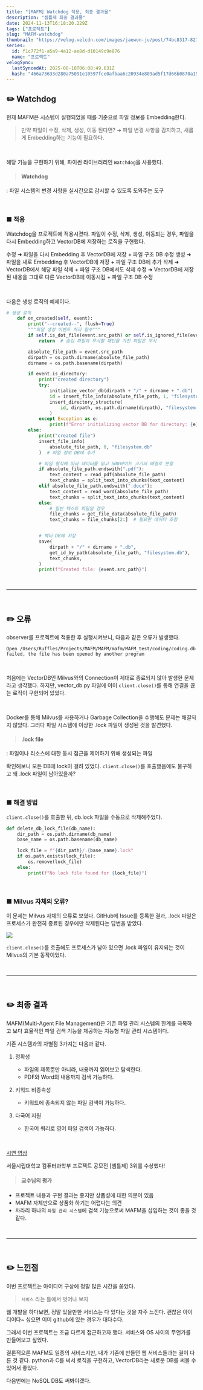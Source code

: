 ```yaml
---
title: "[MAFM] Watchdog 적용, 최종 결과물"
description: "셈틀제 최종 결과물"
date: 2024-11-13T16:18:20.229Z
tags: ["프로젝트"]
slug: "MAFM-watchdog"
thumbnail: "https://velog.velcdn.com/images/jaewon-ju/post/74bc8317-827f-4791-9f9a-52ff488167fa/image.png"
series:
  id: f1c772f1-a5a9-4a12-ae8d-d10149c9e876
  name: "프로젝트"
velogSync:
  lastSyncedAt: 2025-08-18T06:08:49.631Z
  hash: "466a73633d280a75091e10597fce0afbaa6c20934e809ad5f17d66b0870a15d7"
---
```



## ✏️ Watchdog
현재 MAFM은 시스템이 실행되었을 때를 기준으로 파일 정보를 Embedding한다.

> 만약 파일이 수정, 삭제, 생성, 이동 된다면?
➜ 파일 변경 사항을 감지하고, 새롭게 Embedding하는 기능이 필요하다.

<br>

해당 기능을 구현하기 위해, 파이썬 라이브러리인 `Watchdog`을 사용했다.

>#### Watchdog
: 파일 시스템의 변경 사항을 실시간으로 감시할 수 있도록 도와주는 도구

<br>

### ■ 적용
Watchdog을 프로젝트에 적용시켰다.
파일이 수정, 삭제, 생성, 이동되는 경우, 파일을 다시 Embedding하고 VectorDB에 저장하는 로직을 구현했다.

수정 ➜ 파일을 다시 Embedding 후 VectorDB에 저장 + 파일 구조 DB 수정
생성 ➜ 파일을 새로 Embedding 후 VectorDB에 저장 + 파일 구조 DB에 추가
삭제 ➜ VectorDB에서 해당 파일 삭제 + 파일 구조 DB에서도 삭제
수정 ➜ VectorDB에 저장된 내용을 그대로 다른 VectorDB에 이동시킴 + 파일 구조 DB 수정

<br>

다음은 생성 로직의 예제이다.

```python
# 생성 로직
    def on_created(self, event):
        print("--created--", flush=True)
        """파일 생성 이벤트 처리 함수"""
        if self.is_dot_file(event.src_path) or self.is_ignored_file(event.src_path):
            return  # 숨김 파일과 무시할 패턴을 가진 파일은 무시

        absolute_file_path = event.src_path
        dirpath = os.path.dirname(absolute_file_path)
        dirname = os.path.basename(dirpath)

        if event.is_directory:
            print("created directory")
            try:
                initialize_vector_db(dirpath + "/" + dirname + ".db")  # 벡터 DB 초기화
                id = insert_file_info(absolute_file_path, 1, "filesystem.db")
                insert_directory_structure(
                    id, dirpath, os.path.dirname(dirpath), "filesystem.db"
                )
            except Exception as e:
                print(f"Error initializing vector DB for directory: {e}")
        else:
            print("created file")
            insert_file_info(
                absolute_file_path, 0, "filesystem.db"
            )  # 파일 정보 DB에 추가

            # 파일 형식에 따라 데이터를 읽고 500바이트 크기의 배열로 분할
            if absolute_file_path.endswith(".pdf"):
                text_content = read_pdf(absolute_file_path)
                text_chunks = split_text_into_chunks(text_content)
            elif absolute_file_path.endswith(".docx"):
                text_content = read_word(absolute_file_path)
                text_chunks = split_text_into_chunks(text_content)
            else:
                # 일반 텍스트 파일일 경우
                file_chunks = get_file_data(absolute_file_path)
                text_chunks = file_chunks[2:]  # 필요한 데이터 조정


            # 벡터 DB에 저장
            save(
                dirpath + "/" + dirname + ".db",
                get_id_by_path(absolute_file_path, "filesystem.db"),
                text_chunks,
            )
            print(f"Created file: {event.src_path}")
```



<br>

---

<br>

## ✏️ 오류
observer를 프로젝트에 적용한 후 실행시켜보니, 다음과 같은 오류가 발생했다.
```
Open /Users/Ruffles/Projects/MAFM/MAFM/mafm/MAFM_test/coding/coding.db failed, the file has been opened by another program
```

<br>

처음에는 VectorDB인 Milvus와의 Connection이 제대로 종료되지 않아 발생한 문제라고 생각했다.
하지만, vector_db.py 파일에 이미 `client.close()`를 통해 연결을 끊는 로직이 구현되어 있었다.

<br>

Docker를 통해 Milvus를 사용하거나 Garbage Collection을 수행해도 문제는 해결되지 않았다.
그러다 파일 시스템에 이상한 .lock 파일이 생성된 것을 발견했다.

> #### .lock file
: 파일이나 리소스에 대한 동시 접근을 제어하기 위해 생성되는 파일

확인해보니 모든 DB에 lock이 걸려 있었다.
`client.close()`를 호출했음에도 불구하고 왜 .lock 파일이 남아있을까?

<br>

### ■ 해결 방법
`client.close()`를 호출한 뒤, db.lock 파일을 수동으로 삭제해주었다.

```python
def delete_db_lock_file(db_name):
    dir_path = os.path.dirname(db_name)
    base_name = os.path.basename(db_name)

    lock_file = f"{dir_path}/.{base_name}.lock"
    if os.path.exists(lock_file):
        os.remove(lock_file)
    else:
        print(f"No lock file found for {lock_file}")
```


<br>

### ■ Milvus 자체의 오류?
이 문제는 Milvus 자체의 오류로 보였다.
GitHub에 Issue를 등록한 결과, .lock 파일은 프로세스가 완전히 종료된 경우에만 삭제된다는 답변을 받았다.

![](https://velog.velcdn.com/images/jaewon-ju/post/74bc8317-827f-4791-9f9a-52ff488167fa/image.png)

`client.close()`를 호출해도 프로세스가 남아 있으면 .lock 파일이 유지되는 것이 Milvus의 기본 동작이었다.

<br>

---

<br>

## ✏️ 최종 결과
MAFM(Multi-Agent File Management)은 기존 파일 관리 시스템의 한계를 극복하고 보다 효율적인 파일 검색 기능을 제공하는 지능형 파일 관리 시스템이다.

기존 시스템과의 차별점 3가지는 다음과 같다.

1. 정확성
   - 파일의 제목뿐만 아니라, 내용까지 읽어보고 탐색한다.
   - PDF와 Word의 내용까지 검색 가능하다.
   
2. 키워드 비종속성
   - 키워드에 종속되지 않는 파일 검색이 가능하다.
   
3. 다국어 지원
   - 한국어 쿼리로 영어 파일 검색이 가능하다.
   
   
<br>

<a href = "https://www.youtube.com/watch?v=NpaOWLcejEs">시연 영상</a>

서울시립대학교 컴퓨터과학부 프로젝트 공모전 [셈틀제] 3위를 수상했다!


> #### 교수님의 평가
- 프로젝트 내용과 구현 결과는 좋지만 상품성에 대한 의문이 있음
- MAFM 자체만으로 상품화 하기는 어렵다는 의견
- 차라리 하나의 `파일 관리 시스템`에 검색 기능으로써 MAFM을 삽입하는 것이 좋을 것 같다.

<br>

---

<br>

## ✏️ 느낀점
이번 프로젝트는 아이디어 구상에 정말 많은 시간을 쏟았다.

> `서비스` 라는 틀에서 벗어나 보자

웹 개발을 하다보면, 정말 있을만한 서비스는 다 있다는 것을 자주 느낀다.
괜찮은 아이디어다~ 싶으면 이미 github에 있는 경우가 대다수다.

그래서 이번 프로젝트는 조금 다르게 접근하고자 했다.
서비스와 OS 사이의 무언가를 만들어보고 싶었다.

결론적으론 MAFM도 일종의 서비스지만, 내가 기존에 만들던 웹 서비스들과는 결이 다른 것 같다.
python과 C를 써서 로직을 구현하고, VectorDB라는 새로운 DB를 써볼 수 있어서 좋았다.

다음번에는 NoSQL DB도 써봐야겠다.





